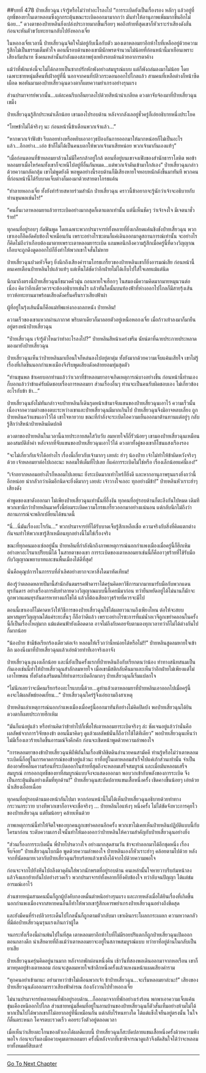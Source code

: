 ##บทที่ 478 ป๋ายเสี่ยวฉุน เจ้ารู้หรือไม่ว่าทำอะไรลงไป
“การระเบิดยังเป็นเรื่องรอง หลักๆ แล้วอยู่ที่ฤทธิ์ของยาในเตาหลอมซึ่งถูกกระตุ้นขณะระเบิดออกมามากกว่า มันทำให้อานุภาพเพิ่มมากขึ้นอีกไม่น้อย...” ดวงตาของป๋ายหลินยิ่งเปล่งประกายมากขึ้นเรื่อยๆ พอถึงท้ายที่สุดเขาก็หัวเราะร่าเสียงดังลั่น ก่อนจะหันตัวขวับทะยานกลับไปยังหอกงเจี่ย

ในหอกงเจี่ยเวลานี้ ป๋ายเสี่ยวฉุนจิตใจไม่อยู่กับเนื้อกับตัว มองเตาหลอมยาอีกห้าใบที่เหลืออยู่ด้วยความรู้สึกไม่เป็นธรรมเต็มหัวใจ ตอนนี้รอบด้านของเขามีนักพรตจำนวนไม่น้อยที่ก่อนหน้านี้มาเยือนเพราะเสียงกัมปนาท ซึ่งคนเหล่านั้นกำลังมองสภาพยุ่งเหยิงรอบด้านด้วยอาการตาค้าง

แม้ว่าที่พักแห่งนี้จะไม่ได้กลายเป็นซากปรักหักพังอย่างสมบูรณ์แบบ แต่ก็พังถล่มลงมาไม่น้อย โดยเฉพาะชายหนุ่มสี่คนที่เฝ้าอยู่ที่นี่ นอกจากคนที่ปลิวกระดอนออกไปไกลแล้ว สามคนที่เหลือต่างก็หน้าซีดเผือด พอหันมามองป๋ายเสี่ยวฉุนดวงตาก็เผยความยำเกรงอย่างรุนแรง

ส่วนปรมาจารย์พวกนั้น...แต่ละคนรีบกลืนยาลงไปด้วยสีหน้าน่าเกลียด ดวงตาจับจ้องมาที่ป๋ายเสี่ยวฉุนเขม็ง

ป๋ายเสี่ยวฉุนรู้สึกประหม่าเล็กน้อย เขามองไปรอบด้าน หลังจากลังเลอยู่ชั่วครู่ก็เอ่ยอธิบายหนึ่งประโยค

“โทษข้าไม่ได้จริงๆ นะ ก่อนหน้านี้ข้าเตือนพวกเจ้าแล้ว...”

“หากพวกเจ้าฟังข้า รีบถอยห่างหรือหยิบเอาอาวุธป้องกันกายออกมาให้มากหน่อยก็ไม่เป็นอะไรแล้ว...อีกอย่าง...เอ่อ ข้าก็ไม่ได้เป็นคนบอกให้พวกเจ้ามาเสียหน่อย พวกเจ้ามากันเองแท้ๆ”

“เมื่อก่อนตอนที่ข้าหลอมยาล้วนไม่มีใครกล้าอยู่ใกล้ ตอนที่อยู่บนเขาจงเฟิงของสำนักธาราโลหิต พอข้าหลอมยาเมื่อไหร่คนทั้งเขาก็จะหนีไปอยู่ที่อื่นกันหมด...แต่พวกเจ้าดันเข้ามาใกล้เอง” ป๋ายเสี่ยวฉุนกล่าวด้วยความกลัดกลุ้ม เขาไม่พูดยังดี พอพูดอย่างนี้รอบด้านก็มีเสียงหายใจหอบหนักดังขึ้นมาทันที พวกคนที่ก่อนหน้านี้ได้รับบาดเจ็บต่างก็มองมาด้วยสายตาโกรธแค้น

“ทำลายหอกงเจี่ย ทั้งยังทำร้ายสหายร่วมสำนัก ป๋ายเสี่ยวฉุน คราวนี้ข้าอยากจะรู้นักว่าเจ้าจะอธิบายกับท่านขุนพลเช่นไร!”

“คนอื่นเวลาหลอมยาแล้วยาระเบิดอย่างมากสุดก็เตาแตกเท่านั้น แต่นี่เห็นชัดๆ ว่าเจ้าจงใจ มีเจตนาชั่วร้าย!”

ทุกคนที่อยู่รอบๆ กัดฟันพูด โดยเฉพาะพวกปรมาจารย์ทั้งหลายที่ยิ่งเกลียดแค้นชิงชังป๋ายเสี่ยวฉุน พวกเขาเองก็อึดอัดคับข้องใจเหมือนกัน เพราะอย่างไรซะตนก็แค่เดินออกมาดูสถานการณ์เท่านั้น จะอย่างไรก็คิดไม่ถึงว่าเกือบต้องมาตายเพราะเตาหลอมยาระเบิด แถมพอนึกถึงความรู้สึกเมื่อครู่นี้ที่ดวงวิญญาณเกือบจะถูกดึงดูดออกไปก็ยิ่งทำให้พวกเขาใจสั่นไม่หาย

ป๋ายเสี่ยวฉุนปวดหัวจี๊ดๆ ยิ่งนึกถึงเสียงคำรามโกรธเกรี้ยวของป๋ายหลินเขาก็ยิ่งอารมณ์เสีย ก่อนหน้านี้ตนเคยเตือนป๋ายหลินไปแล้วแท้ๆ แต่เห็นได้ชัดว่าอีกฝ่ายไม่ได้เก็บไปใส่ใจเลยแม้แต่นิด

นึกมาถึงตรงนี้ป๋ายเสี่ยวฉุนก็ขมวดคิ้วมุ่น ถอนหายใจเฮือกๆ ในสมองมีความคิดมากมายหมุนวนต่อเนื่อง คิดว่าอีกเดี๋ยวควรจะต้องอธิบายเช่นไร แล้วทันใดนั้นบนท้องฟ้าที่ห่างออกไปไกลก็มีสายรุ้งเส้นยาวห้อทะยานมาพร้อมเสียงดังครั่นครืนราวเสียงฟ้าผ่า

ผู้ที่อยู่ในรุ้งเส้นนั้นก็คือแม่ทัพแห่งกองถลกหนัง ป๋ายหลิน!

ความเร็วของเขาแหวกผ่านภากาศ พริบตาเดียวก็มาลอยตัวอยู่เหนือหอกงเจี่ย เมื่อก้าวเท้าลงมาก็มายืนอยู่ตรงหน้าป๋ายเสี่ยวฉุน

“ป๋ายเสี่ยวฉุน เจ้ารู้ตัวไหมว่าทำอะไรลงไป?” ป๋ายหลินสีหน้าเคร่งขรึม นัยน์ตาที่ฉายประกายประหลาดมองมายังป๋ายเสี่ยวฉุน

ป๋ายเสี่ยวฉุนเห็นว่าป๋ายหลินมาเยือนใจก็หล่นลงไปอยู่ตาตุ่ม ทั้งยังมากด้วยความเจ็บแค้นเสียใจ เขาไม่รู้เรื่องที่เกิดขึ้นนอกกำแพงเมืองจึงรีบพูดเสียงดังคล้ายยอมทุ่มสุดตัว

“ท่านขุนพล ข้าเคยบอกท่านแล้วว่าเวลาที่ข้าหลอมยาอาจเกิดเหตุการณ์บางอย่างขึ้น ก่อนหน้านี้ท่านเองก็บอกแล้วว่าข้าแค่รับผิดชอบเรื่องการหลอมยา ส่วนเรื่องอื่นๆ ท่านจะเป็นคนรับผิดชอบเอง ไม่เกี่ยวข้องอะไรกับข้า ข้า...”

ป๋ายเสี่ยวฉุนยังไม่ทันกล่าวจบป๋ายหลินก็เดินรุดหน้าเข้ามาจับแขนของป๋ายเสี่ยวฉุนเอาไว้ ความเร็วนั้นเนื่องจากความต่างของตบะระหว่างเขาและป๋ายเสี่ยวฉุนมีมากเกินไป ป๋ายเสี่ยวฉุนจึงมิอาจหลบเลี่ยง ถูกป๋ายหลินคว้าแขนเอาไว้ได้ เขาใจหายวาบ ขณะที่กำลังจะระเบิดไอความเย็นออกมาต้านทานแต่อยู่ๆ กลับรู้สึกว่าสีหน้าป๋ายหลินผิดปกติ

ดวงตาของป๋ายหลินในเวลานี้ฉายประกายสดใสวิบวับ ลมหายใจก็ถี่รัวน้อยๆ เขามองป๋ายเสี่ยวฉุนเหมือนมองสมบัติล้ำค่า หลังจากที่จับแขนของป๋ายเสี่ยวฉุนเอาไว้ได้ ดวงตาทั้งคู่ของเขาก็โชนแสงเรืองรอง

“จะไม่เกี่ยวกับเจ้าได้อย่างไร เรื่องนี้เกี่ยวกับเจ้ามากๆ เลยล่ะ ฮ่าๆ น้องป๋าย เจ้าไม่ทำให้ข้าผิดหวังจริงๆ ด้วย เจ้าหลอมยาต่อไปเถอะนะ หลอมให้เต็มที่ไปเลย ก็แค่การระเบิดไม่ใช่หรือ เรื่องเล็กน้อยแค่นี้เอง!”

“เจ้าอยากหลอมอย่างไรก็หลอมไปเลยนะ ยิ่งระเบิดมากเท่าไหร่ก็ยิ่งดี และหากอานุภาพรุนแรงยิ่งกว่านี้อีกหน่อย น่ากลัวกว่าเดิมอีกนิดจะยิ่งดีมากๆ เลยล่ะ เจ้าวางใจเถอะ ทุกอย่างมีข้า!” ป๋ายหลินหัวเราะฮ่าๆ เสียงดัง

คำพูดของเขาดังออกมา ไม่เพียงป๋ายเสี่ยวฉุนเท่านั้นที่อึ้งงัน ทุกคนที่อยู่รอบด้านก็ตะลึงกันไปหมด เดิมทีพวกเขานึกว่าป๋ายหลินมาครั้งนี้ย่อมระเบิดความโกรธเกรี้ยวออกมาอย่างแน่นอน แต่กลับนึกไม่ถึงว่าสถานการณ์จะพลิกเปลี่ยนได้ขนาดนี้

“นี่...นี่มันเรื่องอะไรกัน...” พวกปรมาจารย์ที่ได้รับบาดเจ็บรู้สึกเหลือเชื่อ ความจริงกับสิ่งที่คิดแตกต่างกันจนทำให้พวกเขารู้สึกเหมือนทุกอย่างนี้ไม่ใช่เรื่องจริง

ขณะที่ทุกคนมองเซ่ออยู่นั้น ป๋ายหลินที่กำลังนึกถึงภาพเหตุการณ์นอกกำแพงเมืองเมื่อครู่นี้ก็ฮึกเหิมอย่างหาอะไรมาเปรียบมิได้ ในสายตาของเขา การระเบิดของเตาหลอมยาเช่นนี้ก็คืออาวุธร้ายที่ใช้รับมือกับวิญญาณพยาบาทและชนพื้นเมืองได้ดีที่สุด!

นั่นคือคุณูปการในการรบที่ล้ำเลิศอย่างยากจะหาสิ่งใดมาทัดเทียม!

ต้องรู้ว่าตลอดหลายปีมานี้สำนักอันตมรรคฟ้าดาราได้ครุ่นคิดหาวิธีการมากมายมารับมือกับพวกแดนทุรกันดาร อย่างเรื่องการดับทำลายดวงวิญญาณแบบนี้ก็เคยมีมาก่อน ทว่ายืนหยัดอยู่ได้ไม่นานก็มักจะถูกพวกแดนทุรกันดารหาทางแก้ไขได้ แล้วก็ต้องเสียอาวุธร้ายที่ควรจะมีไป

ตอนนี้เขาเองก็ไม่คาดหวังให้วิธีการของป๋ายเสี่ยวฉุนใช้ได้ผลยาวนานถึงเพียงไหน ต่อให้จะสยบมหาสมุทรวิญญาณได้แค่ระยะสั้นๆ ก็ถือว่าดีแล้ว เพราะอย่างไรซะการที่แม่น้ำอเวจีถูกเขย่าคลอนในครั้งนี้ก็เป็นเรื่องใหญ่มาก แม้แต่คนฟ้ายังเดือดดาล อาจไม่ถึงกับคอยจับตามองทุกเวลาทว่าก็ไม่ได้ต่างกันไปกี่มากน้อย

“น้องป๋าย ข้ามีข้อเรียกร้องเดียวต่อเจ้า หลอมให้เร็วกว่านี้หน่อยได้หรือไม่!!” ป๋ายหลินสูดลมหายใจเข้าลึก มองนิ่งมาที่ป๋ายเสี่ยวฉุนแล้วเอ่ยด้วยท่าทีเอาจริงเอาจัง

ป๋ายเสี่ยวฉุนงุนงงเล็กน้อย และนี่ยังเป็นครั้งแรกที่ป๋ายหลินถึงกับเรียกตนว่าน้อง ท่าทางสนิทสนมเป็นกันเองเช่นนี้ทำให้ป๋ายเสี่ยวฉุนสำลักลมหายใจ เมื่อเขามีสติกลับคืนมาและเห็นว่าอีกฝ่ายไม่เพียงแต่ไม่เอาโทษตน ทั้งยังส่งเสริมตนให้ทำเตาระเบิดอีกมากๆ ป๋ายเสี่ยวฉุนก็เริ่มแปลกใจ

“ไม่นึกเลยว่าจะมีคนเรียกร้องอะไรแบบนี้ด้วย...ดูท่าแล้วเตาหลอมยาที่ป๋ายหลินเอาออกไปเมื่อครู่นี้คงจะได้ผลลัพธ์ยอดเยี่ยม...” ป๋ายเสี่ยวฉุนใคร่รู้จึงเอ่ยถามถึงสาเหตุ

ป๋ายหลินเล่าเหตุการณ์นอกกำแพงเมืองเมื่อครู่นี้ออกมาทันทีอย่างไม่คิดปิดบัง พอป๋ายเสี่ยวฉุนได้ยินดวงตาก็เผยประกายฮึกเหิม

“มันก็แน่อยู่แล้ว หรือท่านคิดว่าข้าทำไปก็เพื่อให้เตาหลอมยาระเบิดจริงๆ ล่ะ ชัดเจนอยู่แล้วว่านั่นคือผลลัพธ์จากการวิจัยของข้า ตอนนี้มาคิดๆ ดูแล้วผลลัพธ์นั่นก็ถือว่าใช้ได้ทีเดียว” พอป๋ายเสี่ยวฉุนเห็นว่าไม่มีเรื่องเลวร้ายเกิดขึ้นอารมณ์จึงคึกคัก ก่อนจะเชิดหน้าพูดด้วยความลำพองใจ

“การหลอมยาของข้าป๋ายเสี่ยวฉุนพิถีพิถันในเรื่องฟ้าลิขิตดินอำนวยคนสามัคคี ท่านรู้หรือไม่ว่าเตาหลอมระเบิดนี่ก็อยู่ในการคาดการณ์ของข้าอยู่แล้วนะ ยาที่อยู่ในเตาหลอมสำเร็จไปแค่เก้าส่วนเท่านั้น จำเป็นต้องอาศัยคลื่นความร้อนที่ระเบิดออกในท้ายที่สุดถึงจะหลอมเสร็จสมบูรณ์ และเมื่อมันหลอมเสร็จสมบูรณ์ การออกฤทธิ์ของยาที่สมบูรณ์แบบจึงจะแสดงออกมา พอบวกเข้ากับพลังของการระเบิด จึงเป็นกระตุ้นมันอย่างเต็มที่ทุกด้าน!” ป๋ายเสี่ยวฉุนสะบัดปลายแขนเสื้อหนึ่งครั้ง เชิดคางขึ้นน้อยๆ เอ่ยด้วยน้ำเสียงเอื่อยเฉื่อย

ทุกคนที่อยู่รอบด้านมองหน้ากันไปมา หากก่อนหน้านี้ไม่ได้เห็นป๋ายเสี่ยวฉุนอธิบายด้วยท่าทางกระวนกระวาย บางทีพวกเขาก็อาจจะเชื่อจริงๆ ... ป๋ายหลินไอแห้งๆ หนึ่งครั้ง ไม่ได้ขัดจังหวะการคุยโวของป๋ายเสี่ยวฉุน แต่ยิ้มน้อยๆ คล้ายเห็นด้วย

ภาพเหตุการณ์นี้ทำให้จิตใจของทุกคนถูกเขย่าคลอนอีกครั้ง พวกเขาไม่เคยเห็นป๋ายหลินปฏิบัติแบบนี้กับใครมาก่อน ระดับความเกรงใจนั้นทำให้มองออกว่าป๋ายหลินให้ความสำคัญกับป๋ายเสี่ยวฉุนอย่างยิ่ง

“ส่วนเรื่องการระเบิดนั้น พี่ป๋ายโปรดวางใจ อย่างมากสุดสามวัน ข้าจะทำออกมาได้อีกชุดหนึ่ง เรื่องจิ๊บจ๊อย” ป๋ายเสี่ยวฉุนโบกมือ พูดด้วยความลำพองใจ ป๋ายหลินเองก็หัวเราะฮ่าๆ คล้อยตามไปด้วย หลังจากที่นัดหมายเวลากับป๋ายเสี่ยวฉุนเรียบร้อยแล้วเขาถึงได้จากไปด้วยความพอใจ

ก่อนจะจากไปยังหันไปถลึงตาดุดันใส่พวกนักพรตที่อยู่รอบด้าน คนเหล่านั้นใจหายวาบรีบก้มหน้าลง แล้วจึงแยกย้ายกันไปอย่างรวดเร็ว พวกปรมาจารย์ทั้งหลายก็ยิ่งคับข้องใจ ทว่าอับจนปัญญา ได้แต่ข่มอารมณ์เอาไว้

ส่วนชายหนุ่มสามคนนั้นก็ถูกผู้บังคับกองหมื่นตำหนิอย่างรุนแรง และภายหลังเมื่อได้ยินเรื่องที่เกิดขึ้นนอกกำแพงเมืองจากสหายคนอื่นก็ทำให้พวกเขารู้สึกเคารพยำเกรงป๋ายเสี่ยวฉุนอย่างถึงขีดสุด

และยังมีคนที่ร่างปลิวกระเด็นไปไกลนั้นก็ถูกตามตัวกลับมา เขาเดินกระโผลกกระเผลก ความหวาดกลัวที่มีต่อป๋ายเสี่ยวฉุนรุนแรงเกินกว่าผู้ใด

จนกระทั่งเรื่องนี้ผ่านพ้นไปในที่สุด เตาหลอมยาอีกห้าใบที่ไม่มีรอยปริแตกก็ถูกป๋ายเสี่ยวฉุนเปิดออกตอนกลางดึก น่าเสียดายที่ถึงแม้ว่าเตาหลอมยาจะอยู่ในสภาพสมบูรณ์แบบ ทว่ายาที่อยู่ด้านในกลับเป็นยาเสีย

ป๋ายเสี่ยวฉุนครุ่นคิดอยู่นานมาก หลังจากพักผ่อนหนึ่งคืน เช้าวันที่สองพอเดินออกมาจากหอเรือน เขาก็มาหยุดอยู่ข้างเตาหลอม ก่อนจะสูดลมหายใจเข้าลึกหนึ่งครั้งแล้วแหงนหน้าแผดเสียงคำราม

“ทุกคนอย่าเข้ามานะ อย่ามาหาว่าข้าไม่เตือนพวกเจ้า ข้าป๋ายเสี่ยวฉุน...จะเริ่มหลอมยาล่ะนะ!” เสียงของป๋ายเสี่ยวฉุนดังออกมาราวเสียงฟ้าคำรณ ก้องกังวานไปทั่วหอกงเจี่ย

ไม่นานปรมาจารย์หลายคนที่พักอยู่รอบด้าน...ก็ออกมาจากที่พักอย่างเร่งร้อน พกพาเอาความเจ็บแค้นขุ่นเคืองหนีออกไปไกล ส่วนชายหนุ่มสี่คนที่อยู่ในลานบ้านของป๋ายเสี่ยวฉุนก็ตัวสั่นเทิ้มอย่างห้ามไม่ได้ หากเป็นไปได้พวกเขาก็ไม่อยากอยู่ที่นี่เหมือนกัน แต่กลับไร้หนทางใด ได้แต่แข็งใจยืนอยู่ตรงนั้น ในใจก็ตื่นตระหนก โคจรตบะรวดเร็ว คอยระวังตัวอยู่ตลอดเวลา

เมื่อเห็นว่าเสียงตะโกนของตัวเองได้ผลดีแบบนี้ ป๋ายเสี่ยวฉุนก็สะบัดปลายแขนเสื้อหนึ่งครั้งด้วยความพึงพอใจ ก่อนจะเริ่มลงมือควบคุมเตาหลอมยา ครั้งนี้หลังจากที่เขาพิจารณาดูแล้วจึงตัดสินใจได้ว่าจะหลอมยาทั้งหมดยี่สิบเตา!


------


[Go To Next Chapter]( ./101.md)